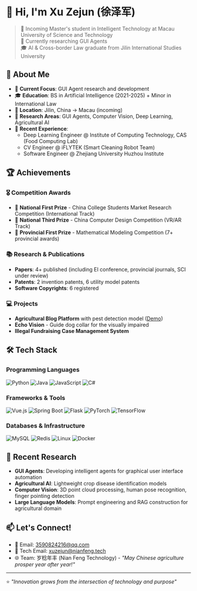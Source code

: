 # 👋 Hi, I'm Xu Zejun (徐泽军)

> 💫 Incoming Master's student in Intelligent Technology at Macau University of Science and Technology  
> 🔬 Currently researching GUI Agents  
> 🎓 AI & Cross-border Law graduate from Jilin International Studies University  

## 🚀 About Me

- 🎯 **Current Focus**: GUI Agent research and development
- 🎓 **Education**: BS in Artificial Intelligence (2021-2025) + Minor in International Law
- 📍 **Location**: Jilin, China → Macau (incoming)
- 🔬 **Research Areas**: GUI Agents, Computer Vision, Deep Learning, Agricultural AI
- 🏢 **Recent Experience**: 
  - Deep Learning Engineer @ Institute of Computing Technology, CAS (Food Computing Lab)
  - CV Engineer @ iFLYTEK (Smart Cleaning Robot Team)
  - Software Engineer @ Zhejiang University Huzhou Institute

## 🏆 Achievements

### 🎖️ Competition Awards
- 🥇 **National First Prize** - China College Students Market Research Competition (International Track)
- 🥉 **National Third Prize** - China Computer Design Competition (VR/AR Track)
- 🥇 **Provincial First Prize** - Mathematical Modeling Competition (7+ provincial awards)

### 📚 Research & Publications
- **Papers**: 4+ published (including EI conference, provincial journals, SCI under review)
- **Patents**: 2 invention patents, 6 utility model patents
- **Software Copyrights**: 6 registered

### 💻 Projects
- **Agricultural Blog Platform** with pest detection model ([Demo](http://39.105.41.96/login))
- **Echo Vision** - Guide dog collar for the visually impaired
- **Illegal Fundraising Case Management System**

## 🛠️ Tech Stack

### Programming Languages
![Python](https://img.shields.io/badge/-Python-3776AB?style=flat&logo=python&logoColor=white)
![Java](https://img.shields.io/badge/-Java-007396?style=flat&logo=openjdk&logoColor=white)
![JavaScript](https://img.shields.io/badge/-JavaScript-F7DF1E?style=flat&logo=javascript&logoColor=black)
![C#](https://img.shields.io/badge/-C%23-239120?style=flat&logo=csharp&logoColor=white)

### Frameworks & Tools
![Vue.js](https://img.shields.io/badge/-Vue.js-4FC08D?style=flat&logo=vue.js&logoColor=white)
![Spring Boot](https://img.shields.io/badge/-Spring%20Boot-6DB33F?style=flat&logo=springboot&logoColor=white)
![Flask](https://img.shields.io/badge/-Flask-000000?style=flat&logo=flask&logoColor=white)
![PyTorch](https://img.shields.io/badge/-PyTorch-EE4C2C?style=flat&logo=pytorch&logoColor=white)
![TensorFlow](https://img.shields.io/badge/-TensorFlow-FF6F00?style=flat&logo=tensorflow&logoColor=white)

### Databases & Infrastructure
![MySQL](https://img.shields.io/badge/-MySQL-4479A1?style=flat&logo=mysql&logoColor=white)
![Redis](https://img.shields.io/badge/-Redis-DC382D?style=flat&logo=redis&logoColor=white)
![Linux](https://img.shields.io/badge/-Linux-FCC624?style=flat&logo=linux&logoColor=black)
![Docker](https://img.shields.io/badge/-Docker-2496ED?style=flat&logo=docker&logoColor=white)


## 🔬 Recent Research

- **GUI Agents**: Developing intelligent agents for graphical user interface automation
- **Agricultural AI**: Lightweight crop disease identification models
- **Computer Vision**: 3D point cloud processing, human pose recognition, finger pointing detection
- **Large Language Models**: Prompt engineering and RAG construction for agricultural domain



## 📫 Let's Connect!

- 📧 Email: 3590824216@qq.com
- 💼 Tech Email: xuzejun@nianfeng.tech
- 🌐 Team: 岁稔年丰 (Nian Feng Technology) - *"May Chinese agriculture prosper year after year!"*

---

⭐️ *"Innovation grows from the intersection of technology and purpose"*
